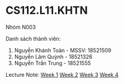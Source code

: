 # CS112.L11.KHTN
Nhóm N003

Danh sách thành viên:
  1. Nguyễn Khánh Toàn - MSSV: 18521509
  2. Nguyễn Lâm Quỳnh - 18521326
  3. Nguyễn Trần Trung - 18521555

Lecture Note:
    [Week 1](Note/Week1)
    [Week 2](Note/Week2)
    [Week 3](Note/Week3)
    [Week 4](Note/Week4)
